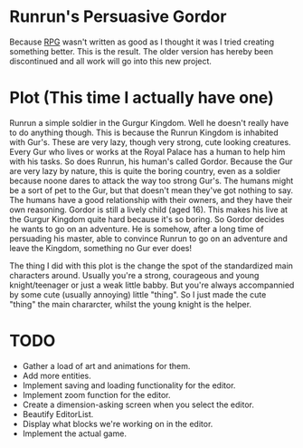 Runrun's Persuasive Gordor
==========================
Because <a target="blank_" href="https://github.com/FlashYoshi/RPG">RPG</a> wasn't written as good as I thought it was I tried creating something better.
This is the result. The older version has hereby been discontinued and all work will go into this new project.

Plot (This time I actually have one)
====================================
Runrun a simple soldier in the Gurgur Kingdom. Well he doesn't really have to do anything though.
This is because the Runrun Kingdom is inhabited with Gur's. These are very lazy, though very strong, cute looking creatures.
Every Gur who lives or works at the Royal Palace has a human to help him with his tasks. So does Runrun, his human's called Gordor.
Because the Gur are very lazy by nature, this is quite the boring country, even as a soldier because noone dares to attack the way too strong Gur's.
The humans might be a sort of pet to the Gur, but that doesn't mean they've got nothing to say.
The humans have a good relationship with their owners, and they have their own reasoning. Gordor is still a lively child (aged 16).
This makes his live at the Gurgur Kingdom quite hard because it's so boring. So Gordor decides he wants to go on an adventure.
He is somehow, after a long time of persuading his master, able to convince Runrun to go on an adventure and leave the Kingdom, something no Gur ever does!

The thing I did with this plot is the change the spot of the standardized main characters around. Usually you're a strong, courageous and young knight/teenager or just a weak little babby.
But you're always accompannied by some cute (usually annoying) little "thing". So I just made the cute "thing" the main chararcter, whilst the young knight is the helper.

TODO
====
* Gather a load of art and animations for them.
* Add more entities.
* Implement saving and loading functionality for the editor.
* Implement zoom function for the editor.
* Create a dimension-asking screen when you select the editor.
* Beautify EditorList.
* Display what blocks we're working on in the editor.
* Implement the actual game.
